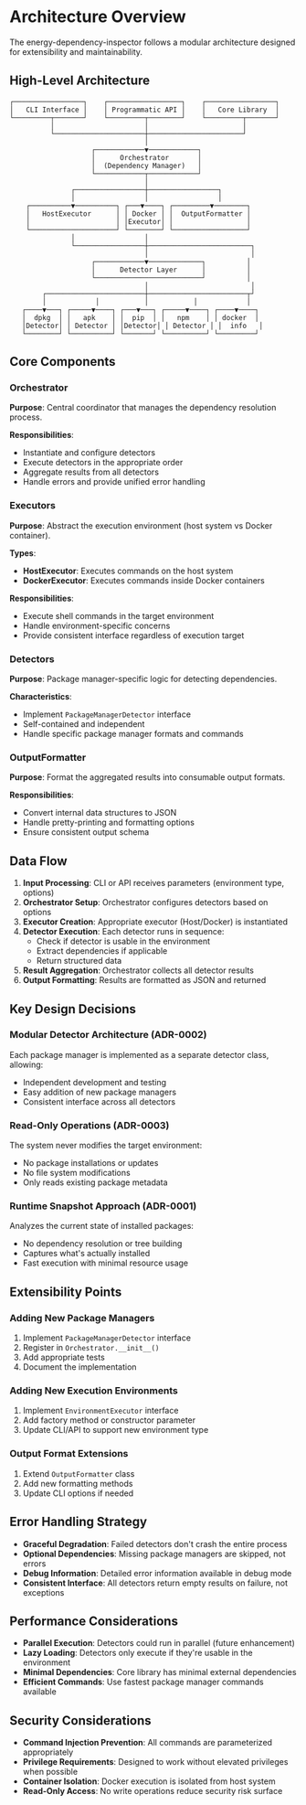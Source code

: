 # Architecture Overview

The energy-dependency-inspector follows a modular architecture designed for extensibility and maintainability.

## High-Level Architecture

```plain
┌─────────────────┐    ┌──────────────────┐    ┌─────────────────┐
│   CLI Interface │    │ Programmatic API │    │   Core Library  │
└─────────┬───────┘    └─────────┬────────┘    └─────────┬───────┘
          │                      │                       │
          └──────────────────────┼───────────────────────┘
                                 │
                    ┌────────────▼────────────┐
                    │      Orchestrator       │
                    │  (Dependency Manager)   │
                    └────────────┬────────────┘
                                 │
               ┌─────────────────┼─────────────────┐
               │                 │                 │
    ┌──────────▼──────────┐ ┌───▼────┐ ┌─────────▼────────┐
    │   HostExecutor      │ │ Docker │ │  OutputFormatter │
    │                     │ │Executor│ │                  │
    └─────────────────────┘ └────────┘ └──────────────────┘
               │                 │
               └─────────────────┼─────────────────────────┐
                                 │                         │
                    ┌────────────▼─────────────┐          │
                    │      Detector Layer      │          │
                    └──────────────────────────┘          │
                                 │                         │
        ┌────────────────────────┼────────────────────────┬┘
        │            │           │           │            │
   ┌────▼───┐ ┌─────▼────┐ ┌───▼───┐ ┌─────▼────┐ ┌────▼────┐
   │  dpkg  │ │   apk    │ │  pip  │ │   npm    │ │ docker  │
   │Detector│ │ Detector │ │Detector│ │ Detector │ │  info   │
   └────────┘ └──────────┘ └───────┘ └──────────┘ └─────────┘
```

## Core Components

### Orchestrator

**Purpose**: Central coordinator that manages the dependency resolution process.

**Responsibilities**:

- Instantiate and configure detectors
- Execute detectors in the appropriate order
- Aggregate results from all detectors
- Handle errors and provide unified error handling

### Executors

**Purpose**: Abstract the execution environment (host system vs Docker container).

**Types**:

- **HostExecutor**: Executes commands on the host system
- **DockerExecutor**: Executes commands inside Docker containers

**Responsibilities**:

- Execute shell commands in the target environment
- Handle environment-specific concerns
- Provide consistent interface regardless of execution target

### Detectors

**Purpose**: Package manager-specific logic for detecting dependencies.

**Characteristics**:

- Implement `PackageManagerDetector` interface
- Self-contained and independent
- Handle specific package manager formats and commands

### OutputFormatter

**Purpose**: Format the aggregated results into consumable output formats.

**Responsibilities**:

- Convert internal data structures to JSON
- Handle pretty-printing and formatting options
- Ensure consistent output schema

## Data Flow

1. **Input Processing**: CLI or API receives parameters (environment type, options)
2. **Orchestrator Setup**: Orchestrator configures detectors based on options
3. **Executor Creation**: Appropriate executor (Host/Docker) is instantiated
4. **Detector Execution**: Each detector runs in sequence:
   - Check if detector is usable in the environment
   - Extract dependencies if applicable
   - Return structured data
5. **Result Aggregation**: Orchestrator collects all detector results
6. **Output Formatting**: Results are formatted as JSON and returned

## Key Design Decisions

### Modular Detector Architecture (ADR-0002)

Each package manager is implemented as a separate detector class, allowing:

- Independent development and testing
- Easy addition of new package managers
- Consistent interface across all detectors

### Read-Only Operations (ADR-0003)

The system never modifies the target environment:

- No package installations or updates
- No file system modifications
- Only reads existing package metadata

### Runtime Snapshot Approach (ADR-0001)

Analyzes the current state of installed packages:

- No dependency resolution or tree building
- Captures what's actually installed
- Fast execution with minimal resource usage

## Extensibility Points

### Adding New Package Managers

1. Implement `PackageManagerDetector` interface
2. Register in `Orchestrator.__init__()`
3. Add appropriate tests
4. Document the implementation

### Adding New Execution Environments

1. Implement `EnvironmentExecutor` interface
2. Add factory method or constructor parameter
3. Update CLI/API to support new environment type

### Output Format Extensions

1. Extend `OutputFormatter` class
2. Add new formatting methods
3. Update CLI options if needed

## Error Handling Strategy

- **Graceful Degradation**: Failed detectors don't crash the entire process
- **Optional Dependencies**: Missing package managers are skipped, not errors
- **Debug Information**: Detailed error information available in debug mode
- **Consistent Interface**: All detectors return empty results on failure, not exceptions

## Performance Considerations

- **Parallel Execution**: Detectors could run in parallel (future enhancement)
- **Lazy Loading**: Detectors only execute if they're usable in the environment
- **Minimal Dependencies**: Core library has minimal external dependencies
- **Efficient Commands**: Use fastest package manager commands available

## Security Considerations

- **Command Injection Prevention**: All commands are parameterized appropriately
- **Privilege Requirements**: Designed to work without elevated privileges when possible
- **Container Isolation**: Docker execution is isolated from host system
- **Read-Only Access**: No write operations reduce security risk surface
